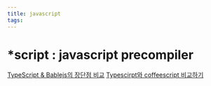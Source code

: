 ```yaml
---
title: javascript
tags:
---
```

# *script : javascript precompiler
[TypeScript & Bablejs의 장단점 비교](http://cinos81.bitbucket.org/blog/_site/javascript/2015/07/19/trabspiler-javascript.html)
[Typescirpt와 coffeescript 비교하기](http://han41858.tistory.com/14)
